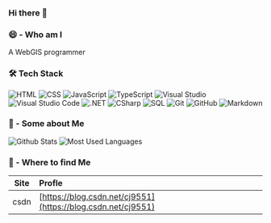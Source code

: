 ### Hi there 👋


### 😄 - Who am I

A WebGIS programmer

### 🛠 Tech Stack

![HTML](https://img.shields.io/badge/-HTML-05122A?style=flat&logo=HTML5)
![CSS](https://img.shields.io/badge/-CSS-05122A?style=flat&logo=CSS3&logoColor=1572B6)
![JavaScript](https://img.shields.io/badge/-JavaScript-05122A?style=flat&logo=javascript)
![TypeScript](https://img.shields.io/npm/types/typescript)
![Visual Studio](https://img.shields.io/badge/-Visual%20Studio-05122A?style=flat&logo=visual-studio&logoColor=AB75E9)
![Visual Studio Code](https://img.shields.io/badge/-Visual%20Studio%20Code-05122A?style=flat&logo=visual-studio-code&logoColor=007ACC)
![.NET](https://img.shields.io/badge/-.NET-05122A?style=flat&logo=.NET)
![CSharp](https://img.shields.io/badge/-CSharp-05122A?style=flat&logo=c#)
![SQL](https://img.shields.io/badge/-SQL-05122A?style=flat&logo=mysql)
![Git](https://img.shields.io/badge/-Git-05122A?style=flat&logo=git)
![GitHub](https://img.shields.io/badge/-GitHub-05122A?style=flat&logo=github)
![Markdown](https://img.shields.io/badge/-Markdown-05122A?style=flat&logo=markdown)

### 💬 - Some about Me

![Github Stats](https://github-readme-stats.vercel.app/api?username=danvic712&show_icons=true&count_private=true)
![Most Used Languages](https://github-readme-stats.vercel.app/api/top-langs/?username=danvic712&layout=compact)

### 🌱 - Where to find Me

|   Site   | Profle                                                      |
| :------: | :------------------------------------------------------------ |
|  csdn  | [https://blog.csdn.net/cj9551](https://blog.csdn.net/cj9551) |


